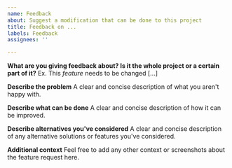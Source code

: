 ```yaml
---
name: Feedback
about: Suggest a modification that can be done to this project
title: Feedback on ...
labels: Feedback
assignees: ''

---
```


**What are you giving feedback about? Is it the whole project or a certain part of it?**
Ex. This *feature* needs to be changed [...]

**Describe the problem**
A clear and concise description of what you aren't happy with.

**Describe what can be done**
A clear and concise description of how it can be improved.

**Describe alternatives you've considered**
A clear and concise description of any alternative solutions or features you've considered.

**Additional context**
Feel free to add any other context or screenshots about the feature request here.
